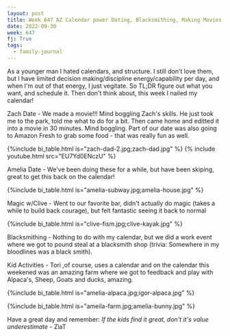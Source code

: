 ```yaml
---
layout: post
title: Week 647 AZ Calendar power Dating, Blacksmithing, Making Movies, and Kissing Alpacas
date: 2022-09-30
week: 647
fj: True
tags:
  - family-journal
---
```


As a younger man I hated calendars, and structure. I still don't love them, but I have limited decision making/discipline energy/capability per day, and when I'm out of that energy, I just vegitate. So TL;DR figure out what you want, and schedule it. Then don't think about, this week I nailed my calendar!

Zach Date - We made a movie!!! Mind boggling Zach's skills. He just took me to the park, told me what to do for a bit. Then came home and editted it into a movie in 30 minutes. Mind boggling. Part of our date was also going to Amazon Fresh to grab some food - that was really fun as well.

{%include bi_table.html is="zach-dad-2.jpg;zach-dad.jpg" %}
{% include youtube.html src="EU7Yd0ENczU" %}

Amelia Date - We've been doing these for a while, but have been skiping, great to get this back on the calendar!

{%include bi_table.html is="amelia-subway.jpg;amelia-house.jpg" %}

Magic w/Clive - Went to our favorite bar, didn't actually do magic (takes a while to build back courage), but felt fantastic seeing it back to normal

{%include bi_table.html is="clive-fism.jpg;clive-kayak.jpg" %}

Blacksmithing - Nothing to do with my calendar, but we did a work event where we got to pound steal at a blacksmith shop (trivia: Somewhere in my bloodlines was a black smith).

Kid Activities - Tori ,of course, uses a calendar and on the calendar this weekened was an amazing farm where we got to feedback and play with Alpaca's, Sheep, Goats and ducks, amazing.

{%include bi_table.html is="amelia-alpaca.jpg;igor-alpaca.jpg" %}

{%include bi_table.html is="ameila-farm.jpg;amelia-bunny.jpg" %}

Have a great day and remember: _If the kids find it great, don't it's value underestimate_ - ZiaT
